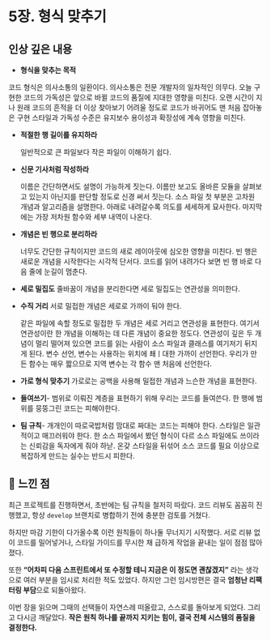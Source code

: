 # 5장. 형식 맞추기

## 인상 깊은 내용 

- **형식을 맞추는 목적**

 코드 형식은 의사소통의 일환이다. 의사소통은 전문 개발자의 일차적인 의무다.
 오늘 구현한 코드의 가독성은 앞으로 바뀔 코드의 품질에 지대한 영향을 미친다.
 오랜 시간이 지나 원래 코드의 흔적을 더 이상 찾아보기 어려울 정도로 코드가 바귀어도 맨 처음 잡아놓은 구현 스타일과 가독성 수준은 유지보수 용이성과 확장성에 계속 영향을 미친다.

- **적절한 행 길이를 유지하라**

  일반적으로 큰 파일보다 작은 파일이 이해하기 쉽다.

- **신문 기사처럼 작성하라**

  이름은 간단하면서도 설명이 가능하게 짓는다. 이름만 보고도 올바른 모듈을 살펴보고 있는지 아닌지를 판단할 정도로 신경 써서 짓는다. 소스 파일 첫 부분은 고차원 개념과 알고리즘을 설명한다. 아래로 내려갈수록 의도를 세세하게 묘사한다. 마지막에는 가장 저차원 함수와 세부 내역이 나온다.

- **개념은 빈 행으로 분리하라**

  너무도 간단한 규칙이지만 코드의 새로 레이아웃에 심오한 영향을 미친다. 빈 행은 새로운 개념을 시작한다는 시각적 단서다. 코드를 읽어 내려가다 보면 빈 행 바로 다음 줄에 눈길이 멈춘다.

- **세로 밀집도**
  줄바꿈이 개념을 분리한다면 세로 밀집도는 연관성을 의미한다.

- **수직 거리**
  서로 밀접한 개념은 세로로 가까이 둬야 한다.

  같은 파일에 속할 정도로 밀접한 두 개념은 세로 거리고 연관성을 표현한다. 여기서 연관성이란 한 개념을 이해하는 데 다른 개념이 중요한 정도다. 연관성이 깊은 두 개념이 멀리 떨어져 있으면 코드를 읽는 사람이 소스 파일과 클래스를 여기저기 뒤지게 된다.
  변수 선언, 변수는 사용하는 위치에 쵀ㅣ대한 가까이 선언한다. 우리가 만든 함수는 매우 짧으므로 지역 변수는 각 함수 맨 처음에 선언한다.

- **가로 형식 맞추기**
  가로로는 공백을 사용해 밀접한 개념과 느슨한 개념을 표현한다.

- **들여쓰기**-
  범위로 이뤄진 계층을 표현하기 위해 우리는 코드를 들여쓴다.
  한 행에 범위를 뭉뚱그린 코드는 피해야한다.

- **팀 규칙**-
  개개인이 따로국밥처럼 맘대로 짜대는 코드는 피해야 한다.
  스타일은 일관적이고 매끄러워야 한다. 한 소스 파일에서 봤던 형식이 다르 소스 파일에도 쓰이라는 신뢰감을 독자에게 줘야 하낟. 온갖 스타일을 뒤섞어 소스 코드를 필요 이상으로 복잡하게 만드는 실수는 반드시 피한다.

## 💭 느낀 점
최근 프로젝트를 진행하면서, 초반에는 팀 규칙을 철저히 따랐다.
코드 리뷰도 꼼꼼히 진행했고, 항상 `develop` 브랜치로 병합하기 전에 충분한 검토를 거쳤다.

하지만 마감 기한이 다가올수록 이런 원칙들이 하나둘 무너지기 시작했다.
서로 리뷰 없이 코드를 밀어넣거나, 스타일 가이드를 무시한 채 급하게 작업을 끝내는 일이 점점 많아졌다.

또한 **“어차피 다음 스프린트에서 또 수정할 테니 지금은 이 정도면 괜찮겠지”** 라는 생각으로 여러 부분을 임시로 처리한 적도 있었다.
하지만 그런 임시방편은 결국 **엄청난 리팩터링 부담**으로 되돌아왔다.

이번 장을 읽으며 그때의 선택들이 자연스레 떠올랐고, 스스로를 돌아보게 되었다.
그리고 다시금 깨달았다. **작은 원칙 하나를 끝까지 지키는 힘이, 결국 전체 시스템의 품질을 결정한다.**
